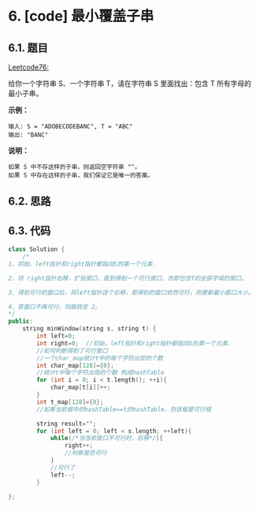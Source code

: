 # 6. [code] 最小覆盖子串

## 6.1. 题目

[Leetcode76:](https://leetcode-cn.com/problems/minimum-window-substring)


给你一个字符串 S、一个字符串 T，请在字符串 S 里面找出：包含 T 所有字母的最小子串。

**示例：**

```
输入: S = "ADOBECODEBANC", T = "ABC"
输出: "BANC"
```

**说明：**

```
如果 S 中不存这样的子串，则返回空字符串 ""。
如果 S 中存在这样的子串，我们保证它是唯一的答案。
```

## 6.2. 思路


## 6.3. 代码

```c++
class Solution {
    /*
1、初始，left指针和right指针都指向S的第一个元素.

2、将 right指针右移，扩张窗口，直到得到一个可行窗口，亦即包含T的全部字母的窗口。

3、得到可行的窗口后，将left指针逐个右移，若得到的窗口依然可行，则更新最小窗口大小。

4、若窗口不再可行，则跳转至 2。
*/
public:
    string minWindow(string s, string t) {
        int left=0;
        int right=0;  //初始，left指针和right指针都指向S的第一个元素.
        //如何判断得到了可行窗口
        //一个char_map统计t中的每个字符出现的个数
        int char_map[128]={0};
        //统计t中每个字符出现的个数 构成hashTable
        for (int i = 0; i < t.length(); ++i){
            char_map[t[i]]++;
        }
        int t_map[128]={0};
        //如果当前框中的hashTable==t的hashTable，则该框是可行框

        string result="";
        for (int left = 0; left < s.length; ++left){
            while(/*当当前窗口不可行时，后移*/){
                right++;
                //判断是否可行
            }
            //可行了
            left--;
        }

};
```